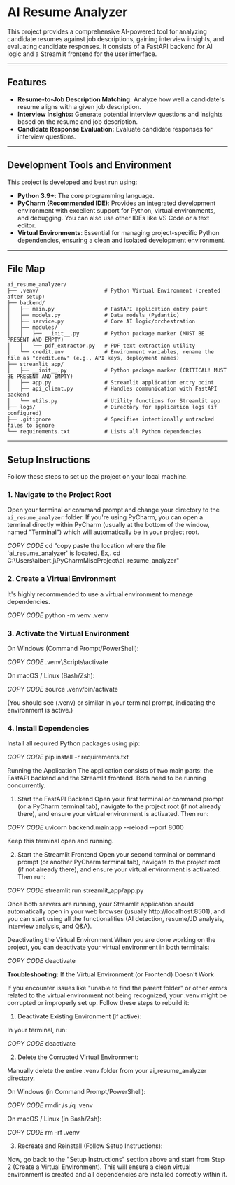 # AI Resume Analyzer

This project provides a comprehensive AI-powered tool for analyzing candidate resumes against job descriptions, gaining interview insights, and evaluating candidate responses. It consists of a FastAPI backend for AI logic and a Streamlit frontend for the user interface.

---
## Features

* **Resume-to-Job Description Matching:** Analyze how well a candidate's resume aligns with a given job description.
* **Interview Insights:** Generate potential interview questions and insights based on the resume and job description.
* **Candidate Response Evaluation:** Evaluate candidate responses for interview questions.

---
## Development Tools and Environment

This project is developed and best run using:

* **Python 3.9+**: The core programming language.
* **PyCharm (Recommended IDE)**: Provides an integrated development environment with excellent support for Python, virtual environments, and debugging. You can also use other IDEs like VS Code or a text editor.
* **Virtual Environments**: Essential for managing project-specific Python dependencies, ensuring a clean and isolated development environment.

---
## File Map

```
ai_resume_analyzer/
├── .venv/                     # Python Virtual Environment (created after setup)
├── backend/
│   ├── main.py                # FastAPI application entry point
│   ├── models.py              # Data models (Pydantic)
│   ├── service.py             # Core AI logic/orchestration
│   ├── modules/
│   │   ├── __init__.py        # Python package marker (MUST BE PRESENT AND EMPTY)
│   │   └── pdf_extractor.py   # PDF text extraction utility
│   └── credit.env             # Environment variables, rename the file as "credit.env" (e.g., API keys, deployment names)
├── streamlit_app/
│   ├── __init__.py            # Python package marker (CRITICAL! MUST BE PRESENT AND EMPTY)
│   ├── app.py                 # Streamlit application entry point
│   ├── api_client.py          # Handles communication with FastAPI backend
│   └── utils.py               # Utility functions for Streamlit app
├── logs/                      # Directory for application logs (if configured)
├── .gitignore                 # Specifies intentionally untracked files to ignore
└── requirements.txt           # Lists all Python dependencies
```


---
## Setup Instructions

Follow these steps to set up the project on your local machine.

### 1. Navigate to the Project Root

Open your terminal or command prompt and change your directory to the `ai_resume_analyzer` folder. If you're using PyCharm, you can open a terminal directly within PyCharm (usually at the bottom of the window, named "Terminal") which will automatically be in your project root.

*COPY CODE*
cd "copy paste the location where the file 'ai_resume_analyzer' is located. Ex,. cd C:\Users\albert.j\PyCharmMiscProject\ai_resume_analyzer"

### 2. Create a Virtual Environment

It's highly recommended to use a virtual environment to manage dependencies.

*COPY CODE*
python -m venv .venv

### 3. Activate the Virtual Environment

On Windows (Command Prompt/PowerShell):

*COPY CODE*
.venv\Scripts\activate

On macOS / Linux (Bash/Zsh):

*COPY CODE*
source .venv/bin/activate

(You should see (.venv) or similar in your terminal prompt, indicating the environment is active.)

### 4. Install Dependencies

Install all required Python packages using pip:

*COPY CODE*
pip install -r requirements.txt

Running the Application
The application consists of two main parts: the FastAPI backend and the Streamlit frontend. Both need to be running concurrently.

1. Start the FastAPI Backend
Open your first terminal or command prompt (or a PyCharm terminal tab), navigate to the project root (if not already there), and ensure your virtual environment is activated. Then run:

*COPY CODE*
uvicorn backend.main:app --reload --port 8000

Keep this terminal open and running.

2. Start the Streamlit Frontend
Open your second terminal or command prompt (or another PyCharm terminal tab), navigate to the project root (if not already there), and ensure your virtual environment is activated. Then run:

*COPY CODE*
streamlit run streamlit_app/app.py

Once both servers are running, your Streamlit application should automatically open in your web browser (usually http://localhost:8501), and you can start using all the functionalities (AI detection, resume/JD analysis, interview analysis, and Q&A).

Deactivating the Virtual Environment
When you are done working on the project, you can deactivate your virtual environment in both terminals:

*COPY CODE*
deactivate

**Troubleshooting:** If the Virtual Environment (or Frontend) Doesn't Work

If you encounter issues like "unable to find the parent folder" or other errors related to the virtual environment not being recognized, your .venv might be corrupted or improperly set up. Follow these steps to rebuild it:

1. Deactivate Existing Environment (if active):
   
In your terminal, run:

*COPY CODE*
deactivate

2. Delete the Corrupted Virtual Environment:
   
Manually delete the entire .venv folder from your ai_resume_analyzer directory.

On Windows (in Command Prompt/PowerShell):

*COPY CODE*
rmdir /s /q .venv

On macOS / Linux (in Bash/Zsh):

*COPY CODE*
rm -rf .venv

3. Recreate and Reinstall (Follow Setup Instructions):
   
Now, go back to the "Setup Instructions" section above and start from Step 2 (Create a Virtual Environment). This will ensure a clean virtual environment is created and all dependencies are installed correctly within it.
